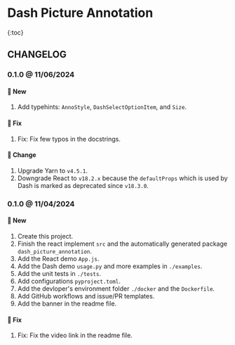 # Dash Picture Annotation

{:toc}

## CHANGELOG

### 0.1.0 @ 11/06/2024

#### :mega: New

1. Add typehints: `AnnoStyle`, `DashSelectOptionItem`, and `Size`.

#### :wrench: Fix

1. Fix: Fix few typos in the docstrings.

#### :floppy_disk: Change

1. Upgrade Yarn to `v4.5.1`.
2. Downgrade React to `v18.2.x` because the `defaultProps` which is used by Dash is marked as deprecated since `v18.3.0`.

### 0.1.0 @ 11/04/2024

#### :mega: New

1. Create this project.
2. Finish the react implement `src` and the automatically generated package `dash_picture_annotation`.
3. Add the React demo `App.js`.
4. Add the Dash demo `usage.py` and more examples in `./examples`.
5. Add the unit tests in `./tests`.
6. Add configurations `pyproject.toml`.
7. Add the devloper's environment folder `./docker` and the `Dockerfile`.
8. Add GitHub workflows and issue/PR templates.
9. Add the banner in the readme file.

#### :wrench: Fix

1. Fix: Fix the video link in the readme file.
